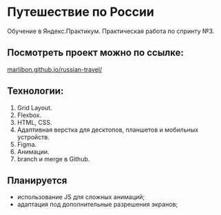# Путешествие по России
Обучение в Яндекс.Практикум. Практическая работа по спринту №3. 

## Посмотреть проект можно по ссылке:
[marlibon.github.io/russian-travel/](https://marlibon.github.io/russian-travel/)

## Технологии:
1. Grid Layout.
2. Flexbox.
3. HTML, CSS.
4. Адаптивная верстка для десктопов, планшетов и мобильных устройств.
5. Figma.
6. Анимации.
7. branch и merge в Github.

## Планируется 
* использование JS для сложных анимаций;
* адаптация под дополнительные разрешения экранов;